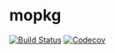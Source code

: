# mopkg

[![Build Status](https://travis-ci.com/Soulmer/mopkg.jl.svg?branch=master)](https://travis-ci.com/Soulmer/mopkg.jl)
[![Codecov](https://codecov.io/gh/Soulmer/mopkg.jl/branch/master/graph/badge.svg)](https://codecov.io/gh/Soulmer/mopkg.jl)
